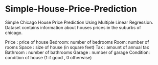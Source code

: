 # Simple-House-Price-Prediction
Simple Chicago House Price Prediction Using Multiple Linear Regression.
Dataset contains information about houses prices in the suburbs of chicago.

Price : price of house
Bedroom: number of bedrooms
Room: number of rooms
Space : size of house (in square feet)
Tax : amount of annual tax
Bathroom : number of bathrooms
Garage : number of garage
Condition: condition of house (1 if good , 0 otherwise)
